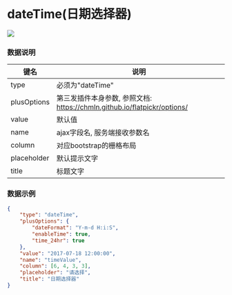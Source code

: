 # dateTime(日期选择器)   

![](https://github.com/MaiYuan/Admin5/blob/master/docs/images/date.jpg?raw=true)


### 数据说明
|键名 |说明 |
| ------------ | ------------ |
|type| 必须为"dateTime"  |
|plusOptions| 第三发插件本身参数, 参照文档: https://chmln.github.io/flatpickr/options/ |
|value| 默认值 |
|name   | ajax字段名, 服务端接收参数名  |
|column   | 对应bootstrap的栅格布局  |
|placeholder   | 默认提示文字  |
|title   | 标题文字  |

### 数据示例
``` json
{
	"type": "dateTime",
    "plusOptions": {
        "dateFormat": "Y-m-d H:i:S",
        "enableTime": true,
        "time_24hr": true
    },
	"value": "2017-07-18 12:00:00",
	"name": "timeValue",
    "column": [6, 4, 3, 3],
    "placeholder": "请选择",
    "title": "日期选择器"
}
```
